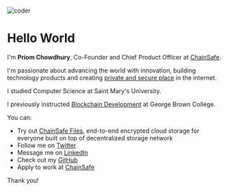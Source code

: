 ![coder](/priom.jpg)

# Hello World
I'm **Priom Chowdhury**, Co-Founder and Chief Product Officer at [ChainSafe](https://chainsafe.io). 

I'm passionate about advancing the world with innovation, building technology products and creating [private and secure place](https://medium.com/chainsafe-systems/introducing-chainsafe-files-3eedabdec922) in the internet.

I studied Computer Science at Saint Mary's University.

I previously instructed [Blockchain Development](https://www.georgebrown.ca/programs/blockchain-development-program-t175) at George Brown College.

You can:
- Try out [ChainSafe Files](https://files.chainsafe.io/), end-to-end encrypted cloud storage for everyone built on top of decentralized storage network
- Follow me on [Twitter](https://twitter.com/pri0m)
- Message me on [LinkedIn](https://linkedin.com/in/priomchowdhury)
- Check out my [GitHub](https://github.com/priom)
- Apply to work at [ChainSafe](https://chainsafe.io/careers)

Thank you!
